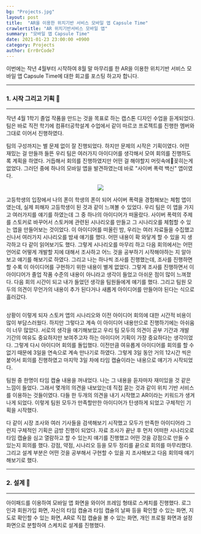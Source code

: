 ```yaml
---
bg: "Projects.jpg"
layout: post
title:  "AR을 이용한 위치기반 서비스 모바일 앱 Capsule Time"
crawlertitle: "AR 위치기반서비스 모바일 앱"
summary: "모바일 앱 Capsule Time"
date: 2021-01-23 23:00:00 +0900
category: Projects
author: Err0rCode7
---
```


이번에는 작년 4월부터 시작하여 8월 말 마무리를 한 AR을 이용한 위치기반 서비스 모바일 앱 Capsule Time에 대한 회고를 포스팅 하고자 합니다.

---
### 1. 시작 그리고 기획 📄
---

작년 4월 1학기 졸업 작품을 만드는 것을 목표로 하는 캡스톤 디자인 수업을 듣게되었다. 팀은 바로 직전 학기에 컴퓨터공학설계 수업에서 같이 마르코 프로젝트를 진행한 멤버와 그대로 이어서 진행하였다.

팀의 구성까지는 별 문제 없이 잘 진행되었다. 하지만 문제의 시작은 기획이였다. 어떤 재밌는 걸 만들까 들뜬 우리 팀은 여러가지 아이디어를 생각해서 모여 회의를 진행하도록 계획을 하였다. 거듭해서 회의를 진행하였지만 어떤 걸 해야할지 머릿속에꽂히는게 없었다. 그러던 중에 하나의 모바일 앱을 발견하였는데 바로 "사이버 폭력 백신" 앱이였다. 

<p align="center">
<img src="https://user-images.githubusercontent.com/48249549/105579095-b7e44e80-5dc7-11eb-9c59-bd52048ef0ec.png">
</p>
고등학생의 입장에서 나의 폰이 학생의 폰이 되어 사이버 폭력을 경험해보는 체험 앱이였는데, 실제 피해자 고등학생이 된 것과 같이 느껴볼 수 있었다. 우리 팀은 이 앱을 가지고 여러가지를 얘기를 하였는데 그 중 하나의 아이디어가 떠올랐다. 사이버 폭력의 주제를 스토커로 바꾸어서 스토커에 관련된 시나리오를 만들고 그 시나리오를 체험할 수 있는 앱을 만들어보는 것이었다. 이 아이디어를 떠올린 밤, 우리는 여러 자료들을 수집했고 신나서 여러가지 시나리오를 밤새 얘기를 했다. 어떤 내용이 확 와닿게 할 수 있을 지 생각하고 다 같이 읽어보기도 했다. 그렇게 시나리오를 마무리 하고 다음 회의에서는 어떤 언어로 어떻게 개발할 지에 대해서 조사하고 어느 것을 공부하기 시작해야하는 지 알아보고 얘기를 해보기로 하였다. 그리고 나는 하나씩 조사를 진행했는데, 조사를 진행하면 할 수록 이 아이디어를 구현하기 위한 내용이 별게 없었다. 그렇게 조사를 진행하면서 이 아이디어가 졸업 작품 수준의 내용이 아니라고 생각이 들었고 아쉬운 점이 많이 느껴졌다. 다음 회의 시간이 되고 내가 들었던 생각을 팀원들에게 얘기를 했다. 그리고 팀원 모두의 의견이 무언가의 내용이 추가 된다거나 새롭게 아이디어를 만들어야 된다는 식으로 흘러갔다. 

##

상황이 이렇게 되자 스토커 앱의 시나리오와 이전 아이디어 회의에 대한 시간적 비용이 많이 부담스러웠다. 하지만 그렇다고 계속 이 아이디어 내용만으로 진행하기에는 아쉬움이 너무 많았다. 서로의 생각을 얘기해보았고 우리 팀 모두의 의견이 공부 기간과 개발 기간의 여유도 중요하지만 보여주고자 하는 아이디어 기획이 가장 중요하다는 생각이었다. 그렇게 다시 아이디어 회의를 돌입했다. 이전만큼 여유롭게 아이디어를 회의를 할 수 없기 때문에 3일을 연속으로 계속 만나기로 하였다. 그렇게 3일 동안 거의 12시간 씩은 붙어서 회의를 진행하였고 마지막 3일 차에 타임 캡슐이라는 내용으로 얘기가 시작되었다. 

팀원 중 한명이 타임 캡슐 내용을 꺼내었다. 나는 그 내용을 듣자마자 재미있을 것 같은 느낌이 들었다. 그래서 몇개의 의견을 내보았는데 직접 묻는 것과 같이 위치 기반 서비스를 이용하는 것들이였다. 다들 한 두개의 의견을 내기 시작했고 AR이라는 키워드가 생겨나게 되었다. 이렇게 팀원 모두가 만족할만한 아이디어가 탄생하게 되었고 구체적인 기획을 시작했다.

다 같이 시장 조사와 여러 기사들을 검색해보기 시작했고 모두가 만족한 아이디어라 그런지 구체적인 기획은 금방 진행이 되었다. 자료 조사가 끝난 후 먼저 어떠한 시나리오로 타임 캡슐을 심고 열람하고 할 수 있는지 얘기를 진행했고 어떤 것을 강점으로 만들 수 있는지 회의를 했다. 강점, 약점, 시나리오 등을 모두 정리를 끝으로 회의를 마무리했다. 그리고 설계 부분은 어떤 것을 공부해서 구현할 수 있을 지 조사해보고 다음 회의때 얘기해보기로 했다.

---
### 2. 설계 📝
---

아이패드를 이용하여 모바일 앱 화면을 와이어 프레임 형태로 스케치를 진행했다. 로그인과 회원가입 화면, 자신의 타임 캡슐과 타임 캡슐의 날짜 등을 확인할 수 있는 화면, 지도로 확인할 수 있는 화면, AR로 직접 캡슐을 볼 수 있는 화면, 개인 프로필 화면과 설정화면으로 분할하여 스케치로 설계를 진행했다.


